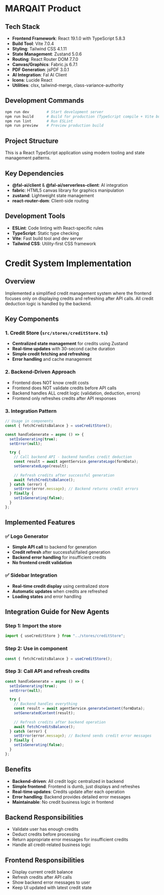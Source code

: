 # MARQAIT Product

## Tech Stack
- **Frontend Framework**: React 19.1.0 with TypeScript 5.8.3
- **Build Tool**: Vite 7.0.4
- **Styling**: Tailwind CSS 4.1.11
- **State Management**: Zustand 5.0.6
- **Routing**: React Router DOM 7.7.0
- **Canvas/Graphics**: Fabric.js 6.7.1
- **PDF Generation**: jsPDF 3.0.1
- **AI Integration**: Fal AI Client
- **Icons**: Lucide React
- **Utilities**: clsx, tailwind-merge, class-variance-authority

## Development Commands
```bash
npm run dev        # Start development server
npm run build      # Build for production (TypeScript compile + Vite build)
npm run lint       # Run ESLint
npm run preview    # Preview production build
```

## Project Structure
This is a React TypeScript application using modern tooling and state management patterns.

## Key Dependencies
- **@fal-ai/client** & **@fal-ai/serverless-client**: AI integration
- **fabric**: HTML5 canvas library for graphics manipulation
- **zustand**: Lightweight state management
- **react-router-dom**: Client-side routing

## Development Tools
- **ESLint**: Code linting with React-specific rules
- **TypeScript**: Static type checking
- **Vite**: Fast build tool and dev server
- **Tailwind CSS**: Utility-first CSS framework

# Credit System Implementation

## Overview
Implemented a simplified credit management system where the frontend focuses only on displaying credits and refreshing after API calls. All credit deduction logic is handled by the backend.

## Key Components

### 1. Credit Store (`src/stores/creditStore.ts`)
- **Centralized state management** for credits using Zustand
- **Real-time updates** with 30-second cache duration
- **Simple credit fetching and refreshing**
- **Error handling** and cache management

### 2. Backend-Driven Approach
- Frontend does NOT know credit costs
- Frontend does NOT validate credits before API calls
- Backend handles ALL credit logic (validation, deduction, errors)
- Frontend only refreshes credits after API responses

### 3. Integration Pattern
```typescript
// Usage in components
const { fetchCreditsBalance } = useCreditStore();

const handleGenerate = async () => {
  setIsGenerating(true);
  setError(null);

  try {
    // Call backend API - backend handles credit deduction
    const result = await agentService.generateLogo(formData);
    setGeneratedLogo(result);
    
    // Refresh credits after successful generation
    await fetchCreditsBalance();
  } catch (error) {
    setError(error.message); // Backend returns credit errors
  } finally {
    setIsGenerating(false);
  }
};
```

## Implemented Features

### ✅ Logo Generator
- **Simple API call** to backend for generation
- **Credit refresh** after successful/failed generation
- **Backend error handling** for insufficient credits
- **No frontend credit validation**

### ✅ Sidebar Integration  
- **Real-time credit display** using centralized store
- **Automatic updates** when credits are refreshed
- **Loading states** and error handling

## Integration Guide for New Agents

### Step 1: Import the store
```typescript
import { useCreditStore } from "../stores/creditStore";
```

### Step 2: Use in component
```typescript
const { fetchCreditsBalance } = useCreditStore();
```

### Step 3: Call API and refresh credits
```typescript
const handleGenerate = async () => {
  setIsGenerating(true);
  setError(null);

  try {
    // Backend handles everything
    const result = await agentService.generateContent(formData);
    setGeneratedContent(result);
    
    // Refresh credits after backend operation
    await fetchCreditsBalance();
  } catch (error) {
    setError(error.message); // Backend sends credit error messages
  } finally {
    setIsGenerating(false);
  }
};
```

## Benefits
- **Backend-driven**: All credit logic centralized in backend
- **Simple frontend**: Frontend is dumb, just displays and refreshes
- **Real-time updates**: Credits update after each operation
- **Error handling**: Backend provides detailed error messages
- **Maintainable**: No credit business logic in frontend

## Backend Responsibilities
- Validate user has enough credits
- Deduct credits before processing
- Return appropriate error messages for insufficient credits
- Handle all credit-related business logic

## Frontend Responsibilities  
- Display current credit balance
- Refresh credits after API calls
- Show backend error messages to user
- Keep UI updated with latest credit state